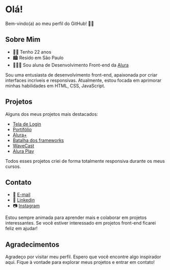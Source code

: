 <h1>Olá!</h1>

<p>Bem-vindo(a) ao meu perfil do GitHub! 👋🏻</p>

<div>
<h2>Sobre Mim</h2>
<ul>
<li>👩🏻 Tenho 22 anos
<li>🏙 Resido em São Paulo
<li>👩🏻‍💻 Sou aluna de Desenvolvimento Front-end da <a href="https://www.alura.com.br/">Alura</a>
</ul>
Sou uma entusiasta de desenvolvimento front-end, apaixonada por criar interfaces incríveis e responsivas. Atualmente, estou focada em aprimorar minhas habilidades em HTML, CSS, JavaScript.
</div>

<div>
<h2>Projetos</h2>
<p>Alguns dos meus projetos mais destacados:</p>
<ul>
<li><a href="https://ailluminathi.github.io/Loja/projeto/paginas/login.html">Tela de Login</a>
<li><a href="https://ailluminathi.github.io/Alura//Curso%20HTML/portfolio/index.html">Portifólio</a>
<li><a href="https://ailluminathi.github.io/Alura/Curso%20HTML/Praticando%20HTML%20CSS/Alura%20Plus/index.html">Alura+</a>
<li><a href="https://ailluminathi.github.io/Alura/Curso%20HTML/Projetos/Efeito%20rotate/index.html">Batalha dos frameworks</a>
<li><a href="https://ailluminathi.github.io/Alura/Outros%20Cursos/WaveCast/index.html">WaveCast</a>
<li><a href="https://ailluminathi.github.io/Alura/Outros%20Cursos/Flexbox/index.html">Alura Play</a>
</ul>
<p>Todos esses projetos criei de forma totalmente responsiva durante os meus cursos.</p>
</div>

<div>
<h2>Contato</h2>
<ul>
<li>📧 <a href="mailto:ailluminathi@gmail.com">E-mail</a>
<li>💼 <a href="https://www.linkedin.com/in/nathalisantos9/">Linkedin</a>
<li>📷 <a href="https://www.instagram.com/ailluminathi/">Instagram</a>
</ul>
<p>Estou sempre animada para aprender mais e colaborar em projetos interessantes. Se você estiver interessado em projetos front-end ficarei feliz em ajudar!</p>
</div>

<div>
<h2>Agradecimentos</h2>
<p>Agradeço por visitar meu perfil. Espero que você encontre algo inspirador aqui. Fique à vontade para explorar meus projetos e entrar em contato!</p>
</div>
